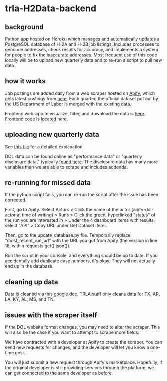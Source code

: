 # trla-H2Data-backend

## background

Python app hosted on Heroku which manages and automatically updates a PostgreSQL database of H-2A and H-2B job listings. Includes processes to geocode addresses, check results for accuracy, and implements a system for people to fix the inaccurate addresses. Most frequent use of this code locally will be to upload new quarterly data and to re-run a script to pull new data.

## how it works

Job postings are added daily from a web scraper hosted on [Apify](https://my.apify.com/account), which gets latest postings from [here](https://seasonaljobs.dol.gov/). Each quarter, the official dataset put out by the US Department of Labor is merged with the existing data. 

Frontend web-app to visualize, filter, and download the data is [here](https://trla.shinyapps.io/H2Data/). Frontend code is [located here](https://github.com/TRLegalAid/trla-h2data-frontend-R).

## uploading new quarterly data

See [this file](https://txriogrande.sharepoint.com/:w:/r/sites/DataMapsTRLA2/_layouts/15/Doc.aspx?sourcedoc=%7BFDB851BC-008A-4D01-8B94-338A837C7319%7D&file=Adding%20Quarterly%20Data.docx&nav=eyJjIjoyMjM0NDAyODN9&action=default&mobileredirect=true&cid=f7ba92ed-7a24-4370-8d4e-35691b445331) for a detailed explanation.

DOL data can be found online as "performance data" or "quarterly disclosure data," typically [found here](https://www.dol.gov/agencies/eta/foreign-labor/performance). The disclosure data has many more variables than we are able to scrape and includes addenda.

## re-running for missed data

If the python script fails, you can re-run the script after the issue has been corrected.

First, go to Apify. Select Actors > Click the name of the actor (apify-dol-actor at time of writing) > Runs > Click the green, hyperlinked "status" of the run you are interested in > Under the 4 dashboard items with results, select "API" > Copy URL under Get Dataset Items

Then, go to the update_database.py file. Temporarily replace "most_recent_run_url" with the URL you got from Apify (the version in line 18, within requests.get().json()).

Run the script in your console, and everything should be up to date. If you accidentally add duplicate case numbers, it's okay. They will not actually end up in the database.

## cleaning up data 

Data is cleaned via [this google doc](https://docs.google.com/spreadsheets/d/1qNK57DTebJstUwMyZBH3cc_5mMrvTJm1ZgiKGn2F2kg/edit#gid=0). TRLA staff only cleans data for TX, AR, LA, KY, AL, MS, and TN.

## issues with the scraper itself

If the DOL website format changes, you may need to alter the scraper. This will also be the case if you want to attempt to scrape more fields.

We have contracted with a developer at Apify to create the scraper. You can send new requests for changes, and the developer will let you know a one-time cost. 

You will just submit a new request through Apify's marketplace. Hopefully, if the original developer is still providing services through the platform, we can get connected to the same developer as before.
